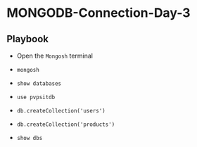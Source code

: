 # MONGODB-Connection-Day-3

## Playbook

* Open the `Mongosh` terminal
*     mongosh
*     show databases
*     use pvpsitdb
*     db.createCollection('users')
*     db.createCollection('products')
*     show dbs
